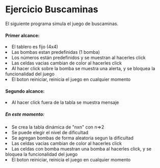 # Ejercicio Buscaminas

El siguiente programa simula el juego de buscaminas.
<h4> Primer alcance: </h4>
<li> El tablero es fijo (4x4) </li>
<li> Las bombas estan predefinidas (1 bomba) </li>
<li> Los números están predefinidos y se muestran al hacerles click </li>
<li> Las celdas vacias cambian de color al hacerles click </li>
<li> Al hacer click sobre la bomba se muestra una alerta, y se bloquea la funcionalidad del juego </li>
<li> El boton reiniciar, reinicia el juego en cualquier momento </li>
<h4> Segundo alcance: </h4>
<li> Al hacer click fuera de la tabla se muestra mensaje </li>
<h5>En este momento: </h5>
<li> Se crea la tabla dinámica de "nxn" con n=>2 </li>
<li> Se puede elegir el nivel de dificultad </li>
<li> Se agregan bombas de forma aleatoria segun la dificultad </li>
<li> Las celdas vacias cambian de color al hacerles click </li>
<li> Las celdas con bomba muestran una bomba al hacerles click, y se bloquea la funcionalidad del juego </li>
<li> El boton reiniciar, reinicia el juego en cualquier momento </li>
